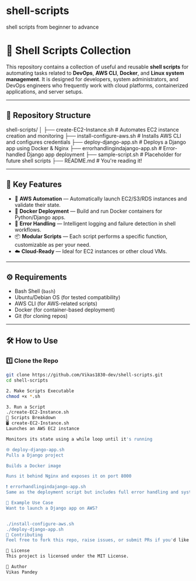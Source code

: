 # shell-scripts
shell scripts from beginner to advance 

# 🐚 Shell Scripts Collection

This repository contains a collection of useful and reusable **shell scripts** for automating tasks related to **DevOps**, **AWS CLI**, **Docker**, and **Linux system management**. It is designed for developers, system administrators, and DevOps engineers who frequently work with cloud platforms, containerized applications, and server setups.

---

## 📁 Repository Structure

shell-scripts/
│
├── create-EC2-Instance.sh # Automates EC2 instance creation and monitoring
├── install-configure-aws.sh # Installs AWS CLI and configures credentials
├── deploy-django-app.sh # Deploys a Django app using Docker & Nginx
├── errorhandlingindajango-app.sh # Error-handled Django app deployment
├── sample-script.sh # Placeholder for future shell scripts
├── README.md # You're reading it!


---

## 🚀 Key Features

- 🔧 **AWS Automation** — Automatically launch EC2/S3/RDS instances and validate their state.
- 🐳 **Docker Deployment** — Build and run Docker containers for Python/Django apps.
- 🧠 **Error Handling** — Intelligent logging and failure detection in shell workflows.
- 📦 **Modular Scripts** — Each script performs a specific function, customizable as per your need.
- ☁️ **Cloud-Ready** — Ideal for EC2 instances or other cloud VMs.

---

## ⚙️ Requirements

- Bash Shell (`bash`)
- Ubuntu/Debian OS (for tested compatibility)
- AWS CLI (for AWS-related scripts)
- Docker (for container-based deployment)
- Git (for cloning repos)

---

## 🛠️ How to Use

### 1️⃣ Clone the Repo

```bash
git clone https://github.com/Vikas1830-dev/shell-scripts.git
cd shell-scripts

2. Make Scripts Executable
chmod +x *.sh

3. Run a Script
./create-EC2-Instance.sh
🔄 Scripts Breakdown
🖥️ create-EC2-Instance.sh
Launches an AWS EC2 instance

Monitors its state using a while loop until it's running

🌐 deploy-django-app.sh
Pulls a Django project

Builds a Docker image

Runs it behind Nginx and exposes it on port 8000

❗ errorhandlingindajango-app.sh
Same as the deployment script but includes full error handling and system checks

🧪 Example Use Case
Want to launch a Django app on AWS?


./install-configure-aws.sh
./deploy-django-app.sh
🤝 Contributing
Feel free to fork this repo, raise issues, or submit PRs if you'd like to contribute! Let’s grow this script collection together.

📜 License
This project is licensed under the MIT License.

🙋 Author
Vikas Pandey
